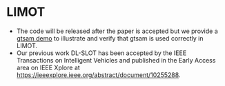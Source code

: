 # LIMOT
* The code will be released after the paper is accepted but we provide a [gtsam demo](https://github.com/Sonne-Zhu/gtsam_demo_limot) to illustrate and verify that gtsam is used correctly in LIMOT.
* Our previous work DL-SLOT has been accepted by the IEEE Transactions on Intelligent Vehicles and published in the Early Access area on IEEE Xplore at https://ieeexplore.ieee.org/abstract/document/10255288.
